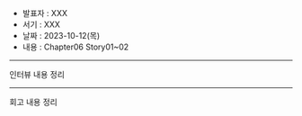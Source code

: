 - 발표자 : XXX
- 서기 : XXX
- 날짜 : 2023-10-12(목)
- 내용 : Chapter06 Story01~02

---

인터뷰 내용 정리

---

회고 내용 정리
